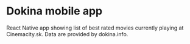 # Dokina mobile app
React Native app showing list of best rated movies currently playing at Cinemacity.sk. Data are provided by dokina.info.